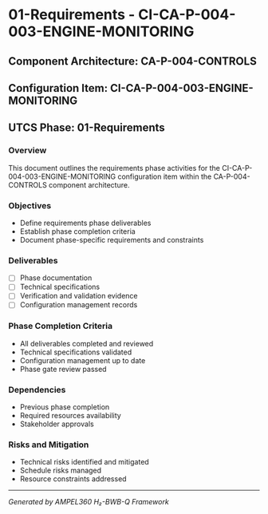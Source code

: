 # 01-Requirements - CI-CA-P-004-003-ENGINE-MONITORING

## Component Architecture: CA-P-004-CONTROLS
## Configuration Item: CI-CA-P-004-003-ENGINE-MONITORING
## UTCS Phase: 01-Requirements

### Overview
This document outlines the requirements phase activities for the CI-CA-P-004-003-ENGINE-MONITORING configuration item within the CA-P-004-CONTROLS component architecture.

### Objectives
- Define requirements phase deliverables
- Establish phase completion criteria
- Document phase-specific requirements and constraints

### Deliverables
- [ ] Phase documentation
- [ ] Technical specifications
- [ ] Verification and validation evidence
- [ ] Configuration management records

### Phase Completion Criteria
- All deliverables completed and reviewed
- Technical specifications validated
- Configuration management up to date
- Phase gate review passed

### Dependencies
- Previous phase completion
- Required resources availability
- Stakeholder approvals

### Risks and Mitigation
- Technical risks identified and mitigated
- Schedule risks managed
- Resource constraints addressed

---
*Generated by AMPEL360 H₂-BWB-Q Framework*
